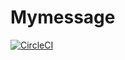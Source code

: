 # Mymessage
[![CircleCI](https://circleci.com/gh/lMysticl/Mymessage.svg?style=svg)](https://circleci.com/gh/lMysticl/Mymessage)
